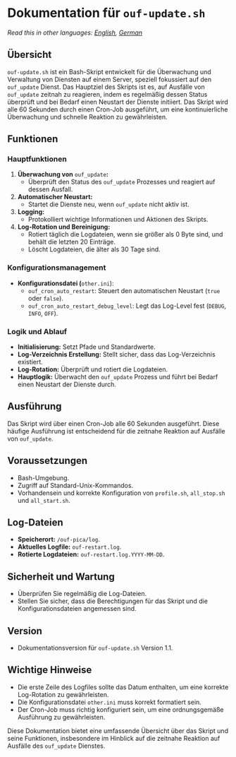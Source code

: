 # **Dokumentation für** `ouf-update.sh`

*Read this in other languages: [English](README.md), [German](README.de.md)*

## **Übersicht**

`ouf-update.sh` ist ein Bash-Skript entwickelt für die Überwachung und Verwaltung von Diensten auf einem Server, speziell fokussiert auf den `ouf_update` Dienst. Das Hauptziel des Skripts ist es, auf Ausfälle von `ouf_update` zeitnah zu reagieren, indem es regelmäßig dessen Status überprüft und bei Bedarf einen Neustart der Dienste initiiert. Das Skript wird alle 60 Sekunden durch einen Cron-Job ausgeführt, um eine kontinuierliche Überwachung und schnelle Reaktion zu gewährleisten.

## **Funktionen**

### **Hauptfunktionen**

1. **Überwachung von** `ouf_update`**:**
   * Überprüft den Status des `ouf_update` Prozesses und reagiert auf dessen Ausfall.
2. **Automatischer Neustart:**
   * Startet die Dienste neu, wenn `ouf_update` nicht aktiv ist.
3. **Logging:**
   * Protokolliert wichtige Informationen und Aktionen des Skripts.
4. **Log-Rotation und Bereinigung:**
   * Rotiert täglich die Logdateien, wenn sie größer als 0 Byte sind, und behält die letzten 20 Einträge.
   * Löscht Logdateien, die älter als 30 Tage sind.

### **Konfigurationsmanagement**

* **Konfigurationsdatei (**`other.ini`):
  * `ouf_cron_auto_restart`: Steuert den automatischen Neustart (`true` oder `false`).
  * `ouf_cron_auto_restart_debug_level`: Legt das Log-Level fest (`DEBUG`, `INFO`, `OFF`).

### **Logik und Ablauf**

* **Initialisierung:** Setzt Pfade und Standardwerte.
* **Log-Verzeichnis Erstellung:** Stellt sicher, dass das Log-Verzeichnis existiert.
* **Log-Rotation:** Überprüft und rotiert die Logdateien.
* **Hauptlogik:** Überwacht den `ouf_update` Prozess und führt bei Bedarf einen Neustart der Dienste durch.

## **Ausführung**

Das Skript wird über einen Cron-Job alle 60 Sekunden ausgeführt. Diese häufige Ausführung ist entscheidend für die zeitnahe Reaktion auf Ausfälle von `ouf_update`.

## **Voraussetzungen**

* Bash-Umgebung.
* Zugriff auf Standard-Unix-Kommandos.
* Vorhandensein und korrekte Konfiguration von `profile.sh`, `all_stop.sh` und `all_start.sh`.

## **Log-Dateien**

* **Speicherort:** `/ouf-pica/log`.
* **Aktuelles Logfile:** `ouf-restart.log`.
* **Rotierte Logdateien:** `ouf-restart.log.YYYY-MM-DD`.

## **Sicherheit und Wartung**

* Überprüfen Sie regelmäßig die Log-Dateien.
* Stellen Sie sicher, dass die Berechtigungen für das Skript und die Konfigurationsdateien angemessen sind.

## **Version**

* Dokumentationsversion für `ouf-update.sh` Version 1.1.

## **Wichtige Hinweise**

* Die erste Zeile des Logfiles sollte das Datum enthalten, um eine korrekte Log-Rotation zu gewährleisten.
* Die Konfigurationsdatei `other.ini` muss korrekt formatiert sein.
* Der Cron-Job muss richtig konfiguriert sein, um eine ordnungsgemäße Ausführung zu gewährleisten.

Diese Dokumentation bietet eine umfassende Übersicht über das Skript und seine Funktionen, insbesondere im Hinblick auf die zeitnahe Reaktion auf Ausfälle des `ouf_update` Dienstes.